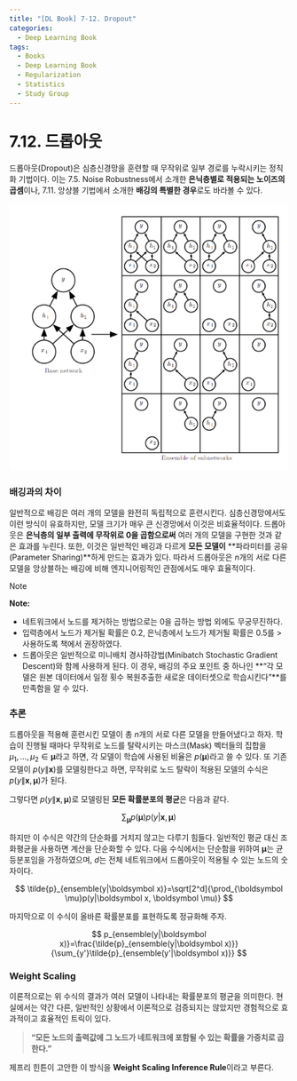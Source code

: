 ```yaml
---
title: "[DL Book] 7-12. Dropout"
categories:
  - Deep Learning Book
tags:
  - Books
  - Deep Learning Book
  - Regularization
  - Statistics
  - Study Group
---
```


# 7.12. 드롭아웃

드롭아웃(Dropout)은 심층신경망을 훈련할 때 무작위로 일부 경로를 누락시키는 정칙화 기법이다. 이는 7.5. Noise Robustness에서 소개한 **은닉층별로 적용되는 노이즈의 곱셈**이나, 7.11. 앙상블 기법에서 소개한 **배깅의 특별한 경우**로도 바라볼 수 있다.

![Untitled](/assets/images/7-12a.png)
### 배깅과의 차이

일반적으로 배깅은 여러 개의 모델을 완전히 독립적으로 훈련시킨다. 심층신경망에서도 이런 방식이 유효하지만, 모델 크기가 매우 큰 신경망에서 이것은 비효율적이다. 드롭아웃은 **은닉층의 일부 출력에 무작위로 0을 곱함으로써** 여러 개의 모델을 구현한 것과 같은 효과를 누린다. 또한, 이것은 일반적인 배깅과 다르게 **모든 모델이** **파라미터를 공유(Parameter Sharing)**하게 만드는 효과가 있다. 따라서 드롭아웃은 $n$개의 서로 다른 모델을 앙상블하는 배깅에 비해 엔지니어링적인 관점에서도 매우 효율적이다.

> [!NOTE]
> 
> **Note:** 
> * 네트워크에서 노드를 제거하는 방법으로는 0을 곱하는 방법 외에도 무궁무진하다.
> * 입력층에서 노드가 제거될 확률은 0.2, 은닉층에서 노드가 제거될 확률은 0.5를 > 사용하도록 책에서 권장하였다.
> * 드롭아웃은 일반적으로 미니배치 경사하강법(Minibatch Stochastic Gradient Descent)와 함께 사용하게 된다. 이 경우, 배깅의 주요 포인트 중 하나인 **“각 모델은 원본 데이터에서 일정 횟수 복원추출한 새로운 데이터셋으로 학습시킨다”**를 만족함을 알 수 있다.

### 추론

드롭아웃을 적용해 훈련시킨 모델이 총 $n$개의 서로 다른 모델을 만들어냈다고 하자. 학습이 진행될 때마다 무작위로 노드를 탈락시키는 마스크(Mask) 벡터들의 집합을 $\mu_1, \dots, \mu_2 \in \boldsymbol \mu$라고 하면, 각 모델이 학습에 사용된 비율은 $p(\boldsymbol \mu)$라고 쓸 수 있다. 또 기존 모델이 $p(y\|\boldsymbol x)$를 모델링한다고 하면, 무작위로 노드 탈락이 적용된 모델의 수식은 $p(y\|\boldsymbol x, \boldsymbol \mu)$가 된다.

그렇다면 $p(y\|\boldsymbol x, \boldsymbol \mu)$로 모델링된 **모든 확률분포의 평균**은 다음과 같다.

$$
\sum_{\boldsymbol\mu}p({\boldsymbol \mu})p(y|\boldsymbol x, \boldsymbol \mu)
$$

하지만 이 수식은 약간의 단순화를 거치지 않고는 다루기 힘들다. 일반적인 평균 대신 조화평균을 사용하면 계산을 단순화할 수 있다. 다음 수식에서는 단순함을 위하여 $\boldsymbol \mu$는 균등분포임을 가정하였으며, $d$는 전체 네트워크에서 드롭아웃이 적용될 수 있는 노드의 숫자이다.

$$
\tilde{p}_{ensemble(y|\boldsymbol x)}=\sqrt[2^d]{\prod_{\boldsymbol \mu}p(y|\boldsymbol x, \boldsymbol \mu)}
$$

마지막으로 이 수식이 올바른 확률분포를 표현하도록 정규화해 주자.

$$
p_{ensemble(y|\boldsymbol x)}=\frac{\tilde{p}_{ensemble(y|\boldsymbol x)}}{\sum_{y'}\tilde{p}_{ensemble(y'|\boldsymbol x)}}
$$

### Weight Scaling

이론적으로는 위 수식의 결과가 여러 모델이 나타내는 확률분포의 평균을 의미한다. 현실에서는 약간 다른, 일반적인 상황에서 이론적으로 검증되지는 않았지만 경험적으로 효과적이고 효율적인 트릭이 있다. 

> **“모든 노드의 출력값에 그 노드가 네트워크에 포함될 수 있는 확률을 가중치로 곱한다.”**
> 

제프리 힌튼이 고안한 이 방식을 **Weight Scaling Inference Rule**이라고 부른다.